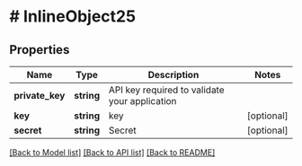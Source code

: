 # # InlineObject25

## Properties

Name | Type | Description | Notes
------------ | ------------- | ------------- | -------------
**private_key** | **string** | API key required to validate your application |
**key** | **string** | key | [optional]
**secret** | **string** | Secret | [optional]

[[Back to Model list]](../../README.md#models) [[Back to API list]](../../README.md#endpoints) [[Back to README]](../../README.md)

